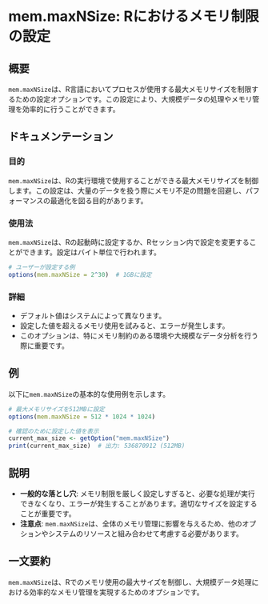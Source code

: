 <!--
Meta Description: # mem.maxNSize: Rにおけるメモリ制限の設定 ## 概要 `mem.maxNSize`は、R言語においてプロセスが使用する最大メモリサイズを制限するための設定オプションです。この設定により、大規模データの処理やメモリ管理を効率的に行うことができます。 ## ドキュメンテーション ###...
Meta Keywords: mem, maxnsize, options, 1024, current_max_size
-->

# mem.maxNSize: Rにおけるメモリ制限の設定

## 概要
`mem.maxNSize`は、R言語においてプロセスが使用する最大メモリサイズを制限するための設定オプションです。この設定により、大規模データの処理やメモリ管理を効率的に行うことができます。

## ドキュメンテーション
### 目的
`mem.maxNSize`は、Rの実行環境で使用することができる最大メモリサイズを制御します。この設定は、大量のデータを扱う際にメモリ不足の問題を回避し、パフォーマンスの最適化を図る目的があります。

### 使用法
`mem.maxNSize`は、Rの起動時に設定するか、Rセッション内で設定を変更することができます。設定はバイト単位で行われます。

```R
# ユーザーが設定する例
options(mem.maxNSize = 2^30)  # 1GBに設定
```

### 詳細
- デフォルト値はシステムによって異なります。
- 設定した値を超えるメモリ使用を試みると、エラーが発生します。
- このオプションは、特にメモリ制約のある環境や大規模なデータ分析を行う際に重要です。

## 例
以下に`mem.maxNSize`の基本的な使用例を示します。

```R
# 最大メモリサイズを512MBに設定
options(mem.maxNSize = 512 * 1024 * 1024)

# 確認のために設定した値を表示
current_max_size <- getOption("mem.maxNSize")
print(current_max_size)  # 出力: 536870912 (512MB)
```

## 説明
- **一般的な落とし穴**: メモリ制限を厳しく設定しすぎると、必要な処理が実行できなくなり、エラーが発生することがあります。適切なサイズを設定することが重要です。
- **注意点**: `mem.maxNSize`は、全体のメモリ管理に影響を与えるため、他のオプションやシステムのリソースと組み合わせて考慮する必要があります。

## 一文要約
`mem.maxNSize`は、Rでのメモリ使用の最大サイズを制御し、大規模データ処理における効率的なメモリ管理を実現するためのオプションです。